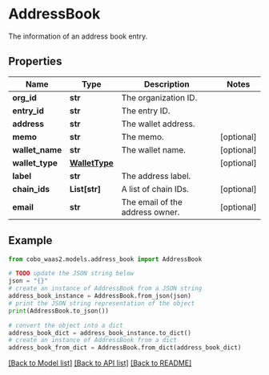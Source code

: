 # AddressBook

The information of an address book entry.

## Properties

Name | Type | Description | Notes
------------ | ------------- | ------------- | -------------
**org_id** | **str** | The organization ID. | 
**entry_id** | **str** | The entry ID. | 
**address** | **str** | The wallet address. | 
**memo** | **str** | The memo. | [optional] 
**wallet_name** | **str** | The wallet name. | [optional] 
**wallet_type** | [**WalletType**](WalletType.md) |  | [optional] 
**label** | **str** | The address label. | 
**chain_ids** | **List[str]** | A list of chain IDs. | [optional] 
**email** | **str** | The email of the address owner. | [optional] 

## Example

```python
from cobo_waas2.models.address_book import AddressBook

# TODO update the JSON string below
json = "{}"
# create an instance of AddressBook from a JSON string
address_book_instance = AddressBook.from_json(json)
# print the JSON string representation of the object
print(AddressBook.to_json())

# convert the object into a dict
address_book_dict = address_book_instance.to_dict()
# create an instance of AddressBook from a dict
address_book_from_dict = AddressBook.from_dict(address_book_dict)
```
[[Back to Model list]](../README.md#documentation-for-models) [[Back to API list]](../README.md#documentation-for-api-endpoints) [[Back to README]](../README.md)


